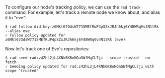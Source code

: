 To configure our node's tracking policy, we can use the `rad track` command.
For example, let's track a remote node we know about, and alias it to "eve":

```
$ rad follow did:key:z6Mkt67GdsW7715MEfRuP4pSZxJRJh6kj6Y48WRqVv4N1tRk --alias eve
✓ Follow policy updated for z6Mkt67GdsW7715MEfRuP4pSZxJRJh6kj6Y48WRqVv4N1tRk (eve)
```

Now let's track one of Eve's repositories:

```
$ rad seed rad:z42hL2jL4XNk6K8oHQaSWfMgCL7ji --scope trusted --no-fetch
✓ Seeding policy updated for rad:z42hL2jL4XNk6K8oHQaSWfMgCL7ji with scope 'trusted'
```
